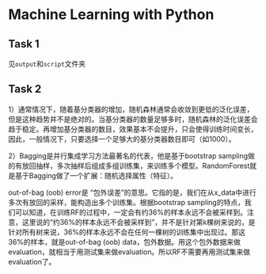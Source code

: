 # Machine Learning with Python
## Task 1
见`output`和`script`文件夹
## Task 2
1）通常情况下，随着基分类器的增加，随机森林通常会收敛到更低的泛化误差，但是这种趋势并不是绝对的。当基分类器的数量足够多时，随机森林的泛化误差会趋于稳定。再增加基分类器的数目，效果基本不会提升，只会使得训练时间变长，因此，一般情况下，只要选择一个足够大的基分类器数目即可（如1000）。

2）Bagging是并行集成学习方法最著名的代表，他是基于bootstrap sampling做的有放回抽样，多次抽样后组成多组训练集，来训练多个模型。RandomForest就是基于Bagging做了一个扩展：随机选择属性（特征）。

out-of-bag (oob) error是 “包外误差”的意思。它指的是，我们在从x_data中进行多次有放回的采样，能构造出多个训练集。根据bootstrap sampling的特点，我们可以知道，在训练RF的过程中，一定会有约36%的样本永远不会被采样到。注意，这里说的“约36%的样本永远不会被采样到”，并不是针对第k棵树来说的，是针对所有树来说，36%的样本永远不会在任何一棵树的训练集中出现过。那这36%的样本，就是out-of-bag (oob) data，包外数据。用这个包外数据来做evaluation，就相当于用测试集来做evaluation。所以RF不需要再用测试集来做evaluation了。